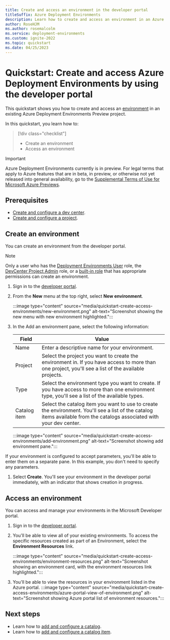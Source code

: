 ```yaml
---
title: Create and access an environment in the developer portal
titleSuffix: Azure Deployment Environments
description: Learn how to create and access an environment in an Azure Deployment Environments project through the developer portal.
author: RoseHJM
ms.author: rosemalcolm
ms.service: deployment-environments
ms.custom: ignite-2022
ms.topic: quickstart
ms.date: 04/25/2023
---
```


# Quickstart: Create and access Azure Deployment Environments by using the developer portal

This quickstart shows you how to create and access an [environment](concept-environments-key-concepts.md#environments) in an existing Azure Deployment Environments Preview project.

In this quickstart, you learn how to:

> [!div class="checklist"]
>
> - Create an environment
> - Access an environment

> [!IMPORTANT]
> Azure Deployment Environments currently is in preview. For legal terms that apply to Azure features that are in beta, in preview, or otherwise not yet released into general availability, go to the [Supplemental Terms of Use for Microsoft Azure Previews](https://azure.microsoft.com/support/legal/preview-supplemental-terms/).

## Prerequisites

- [Create and configure a dev center](quickstart-create-and-configure-devcenter.md).
- [Create and configure a project](quickstart-create-and-configure-projects.md).

## Create an environment
You can create an environment from the developer portal. 

> [!NOTE]
> Only a user who has the [Deployment Environments User](how-to-configure-deployment-environments-user.md) role, the [DevCenter Project Admin](how-to-configure-project-admin.md) role, or a [built-in role](../role-based-access-control/built-in-roles.md) that has appropriate permissions can create an environment.

1. Sign in to the [developer portal](https://devportal.microsoft.com).
1. From the **New** menu at the top right, select **New environment**.
 
   :::image type="content" source="media/quickstart-create-access-environments/new-environment.png" alt-text="Screenshot showing the new menu with new environment highlighted.":::
 
1. In the Add an environment pane, select the following information:

   |Field  |Value  |
   |---------|---------|
   |Name     | Enter a descriptive name for your environment. |
   |Project  | Select the project you want to create the environment in. If you have access to more than one project, you'll see a list of the available projects. |
   |Type     | Select the environment type you want to create. If you have access to more than one environment type, you'll see a list of the available types. |
   |Catalog item | Select the catalog item you want to use to create the environment. You'll see a list of the catalog items available from the catalogs associated with your dev center. |

   :::image type="content" source="media/quickstart-create-access-environments/add-environment.png" alt-text="Screenshot showing add environment pane.":::

If your environment is configured to accept parameters, you'll be able to enter them on a separate pane. In this example, you don't need to specify any parameters.

1. Select **Create**. You'll see your environment in the developer portal immediately, with an indicator that shows creation in progress.
 
## Access an environment
You can access and manage your environments in the Microsoft Developer portal.

1. Sign in to the [developer portal](https://devportal.microsoft.com).

1. You'll be able to view all of your existing environments. To access the specific resources created as part of an Environment, select the **Environment Resources** link.

   :::image type="content" source="media/quickstart-create-access-environments/environment-resources.png" alt-text="Screenshot showing an environment card, with the environment resources link highlighted."::: 

1. You'll be able to view the resources in your environment listed in the Azure portal.
   :::image type="content" source="media/quickstart-create-access-environments/azure-portal-view-of-environment.png" alt-text="Screenshot showing Azure portal list of environment resources.":::

## Next steps

- Learn how to [add and configure a catalog](how-to-configure-catalog.md).
- Learn how to [add and configure a catalog item](configure-catalog-item.md).

